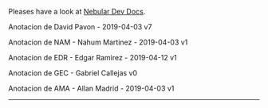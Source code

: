 Pleases have a look at [Nebular Dev Docs](https://github.com/akveo/nebular/blob/master/DEV_DOCS.md).

Anotacion de David Pavon - 2019-04-03 v7

Anotacion de NAM -  Nahum Martinez - 2019-04-03 v1

Anotacion de EDR - Edgar Ramirez - 2019-04-12 v1

Anotacion de  GEC - Gabriel Callejas v0

Anotacion de AMA - Allan Madrid - 2019-04-03 v1
******************************************************
